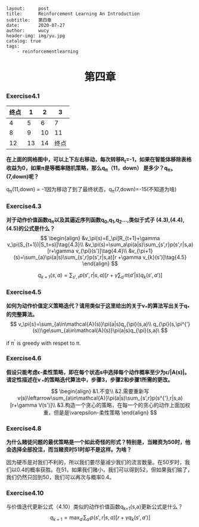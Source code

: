 ```text
layout:     post
title:      Reinforcement Learning An Introduction 
subtitle:   第四章
date:       2020-07-27
author:     wucy
header-img: img/yu.jpg
catalog: true
tags:
    - reinforcementlearning
```

# <center>第四章</center>

### Exercise4.1

| 终点 | 1    | 2    | 3    |
| ---- | ---- | ---- | ---- |
| 4    | 5    | 6    | 7    |
| 8    | 9    | 10   | 11   |
| 12   | 13   | 14   | 终点 |

**在上面的网格图中，可以上下左右移动，每次转移R<sub>t</sub>=-1，如果在智能体移除表格收益为0，如果&pi;是等概率随机策略，那么q<sub>&pi;</sub>（11，down） 是多少？q<sub>&pi;></sub>(7,down)呢？**

q<sub>&pi;</sub>(11,down) = -1因为移动了到了最终状态，q<sub>&pi;</sub>(7,down)=-15(不知道为啥)

### Exercise4.3

**对于动作价值函数q<sub>&pi;</sub>以及其逼近序列函数q<sub>0</sub>,q<sub>1</sub>,q<sub>2</sub>...,类似于式子 (4.3),(4.4),(4.5)的公式是什么？**
$$
\begin{align}
&v_\pi(s)=E_\pi[R_{t+1}+\gamma v_\pi(S_{t+1})|S_t=s)]\tag{4.3}\\
&v_\pi(s)=\sum_a\pi(a|s)\sum_{s',r}p(s',r|s,a)[r+\gamma v_{\pi}(s')]\tag{4.4}\\
&v_{\pi+1}(s)=\sum_{a}\pi(a|s)\sum_{s',r}p(s',r|s,a)[r +\gamma v_{k}(s')]\tag{4.5}
\end{align}
$$

$$
q_{k+1}(s,a)=\sum_{s',r}p(s',r|s,a)[r+\gamma\sum_{a'}\pi(a'|s)q_{k}(s',a')]
$$

### Exercise4.5

**如何为动作价值定义策略迭代？请用类似于这里给出的关于v<sub>\*</sub>的算法写出关于q<sub>\*</sub>的完整算法。**
$$
v_\pi{s}=\sum_{a\in\mathcal{A}(s)}\pi(a|s)q_{\pi}(s,a)\\
q_{\pi}(s,\pi^{’}(s))\ge\sum_{a\in\mathcal{A}(s)}\pi(a|s)q_{\pi}(s,a)\
$$

if  &pi;<sup>'</sup> is greedy with respet to &pi;.

### Exercise4.6

**假设只能考虑&varepsilon;-柔性策略，即在每个状态s中选择每个动作概率至少为&varepsilon;/|A(s)|。请定性描述在v<sub> \*</sub>的策略迭代算法中，步骤3，步骤2和步骤1所需的更改。**
$$
\begin{align}
&1.不变\\
&2.需要重新写v(s)\leftarrow\sum_{a\in\mathcal{A}}\pi(a|s)\sum_{s',r}p(s^{'},r|s,a)[r+\gamma V(s')]\\
&3.构造一个贪心的策略，在每一个的贪心的动作上面加权重，但是是\varepsilon-柔性策略
\end{align}
$$

### Exercise4.8

**为什么赌徒问题的最优策略是一个如此奇怪的形式？特别是，当赌资为50时，他会选择全部投注，而当赌资时51时却不是这样。为啥？**

因为硬币是对我们不利的，所以我们要尽量减少我们的流言数量。在50岁时，我们以0.4的概率获胜。在51，如果我们赌小，我们可以得到52，但如果我们输了，我们仍然只回到50，我们可以再次与概率0.4。

### Exercise4.10

与价值迭代更新公式（4.10）类似的动作价值函数q<sub>k+1</sub>(s,a)更新公式是什么？
$$
q_{k+1}=\max_{a'}\sum_{a'}p(s',r|s,a)[r +\gamma q_{k}(s',a')]
$$

